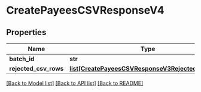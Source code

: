 # CreatePayeesCSVResponseV4

## Properties
Name | Type | Description | Notes
------------ | ------------- | ------------- | -------------
**batch_id** | **str** |  | [optional] 
**rejected_csv_rows** | [**list[CreatePayeesCSVResponseV3RejectedCsvRows]**](CreatePayeesCSVResponseV3RejectedCsvRows.md) |  | [optional] 

[[Back to Model list]](../README.md#documentation-for-models) [[Back to API list]](../README.md#documentation-for-api-endpoints) [[Back to README]](../README.md)


